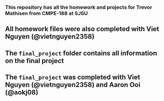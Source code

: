 ### This repository has all the homework and projects for Trevor Mathisen from CMPE-188 at SJSU
## All homework files were also completed with Viet Nguyen (@vietnguyen2358)
## The `final_project` folder contains all information on the final project
## The `final_project` was completed with Viet Nguyen (@vietnguyen2358) and Aaron Ooi (@aokj08)
